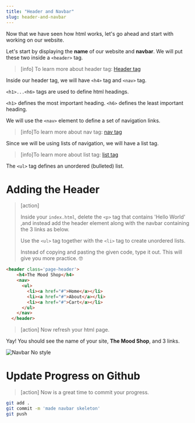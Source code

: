 ```yaml
---
title: "Header and Navbar"
slug: header-and-navbar
---
```



Now that we have seen how html works, let's go ahead and start with working on our website.

Let's start by displaying the **name** of our website and **navbar**.
We will put these two inside a ```<header>``` tag.

>[info] To learn more about header tag: [Header tag](https://www.w3schools.com/tags/tag_header.asp)

Inside our header tag, we will have ```<h4>``` tag and ```<nav>``` tag.

```<h1>...<h6>``` tags are used to define html headings.

```<h1>``` defines the most important heading. ```<h6>``` defines the least important heading.

We will use the ```<nav>``` element to define a set of navigation links.
>[info]To learn more about nav tag: [nav tag](https://www.w3schools.com/tags/tag_nav.asp)

Since we will be using lists of navigation, we will have a list tag.
>[info]To learn more about list tag: [list tag](https://www.w3schools.com/html/html_lists.asp)

The ```<ul>``` tag defines an unordered (bulleted) list.

# Adding the Header

>[action]
>
> Inside your ```index.html```, delete the ```<p>``` tag that contains 'Hello World' ,and instead add the header element along with the navbar containing the 3 links as below.
>
> Use the ```<ul>``` tag together with the ```<li>``` tag to create unordered lists.
>
>  Instead of copying and pasting the given code, type it out. This will give you more practice. 🤓
>
```html
<header class='page-header'>
    <h4>The Mood Shop</h4>
    <nav>
      <ul>
        <li><a href="#">Home</a></li>
        <li><a href="#">About</a></li>
        <li><a href="#">Cart</a></li>
      </ul>
    </nav>
  </header>
```

<!-- -->

>[action] Now refresh your html page.

Yay! You should see the name of your site, **The Mood Shop**, and 3 links.

![Navbar No style](assets/01_header-navbar_unstyled-navbar.png "Navbar no style")

# Update Progress on Github

>[action] Now is a great time to commit your progress.
>
```bash
git add .
git commit -m 'made navbar skeleton'
git push
```
